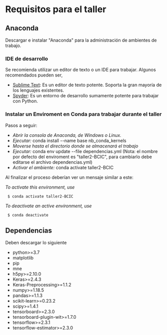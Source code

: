 # Requisitos para el taller

## Anaconda

Descargar e instalar "Anaconda" para la administración de ambientes de trabajo.

### IDE de desarrollo

Se recomienda utilizar un editor de texto o un IDE para trabajar. Algunos recomendados pueden ser,

- [Sublime Text](https://www.sublimetext.com/3): Es un editor de texto potente. Soporta la gran mayoría de los lenguajes existentes.
- [Spyder](https://www.spyder-ide.org/): Es un entorno de desarrollo sumamente potente para trabajar con Python.

### Instalar un Enviroment en Conda para trabajar durante el taller

Pasos a seguir:

- _Abrir la consola de Anaconda, de Windows o Linux._
- _Ejecutar:_ conda install --name base nb_conda_kernels
- _Moverse hasta el directorio donde se almacenará el trabajo_
- _Ejecutar:_ conda env update --file dependencias.yml (Nota: el nombre por defecto del enviroment es "taller2-BCIC", para cambiarlo debe editarse el archivo dependencias.yml)
- _Activar el ambiente:_ conda activate taller2-BCIC

Al finalizar el proceso deberían ver un mensaje similar a este:

_To activate this environment, use_

     $ conda activate taller2-BCIC

_To deactivate an active environment, use_

     $ conda deactivate

## Dependencias

Deben descargar lo siguiente

- python>=3.7
- matplotlib
- pip
- mne
- h5py>=2.10.0
- Keras>=2.4.3
- Keras-Preprocessing>=1.1.2
- numpy>=1.18.5
- pandas>=1.1.3
- scikit-learn>=0.23.2
- scipy>=1.4.1
- tensorboard>=2.3.0
- tensorboard-plugin-wit>=1.7.0
- tensorflow>=2.3.1
- tensorflow-estimator>=2.3.0